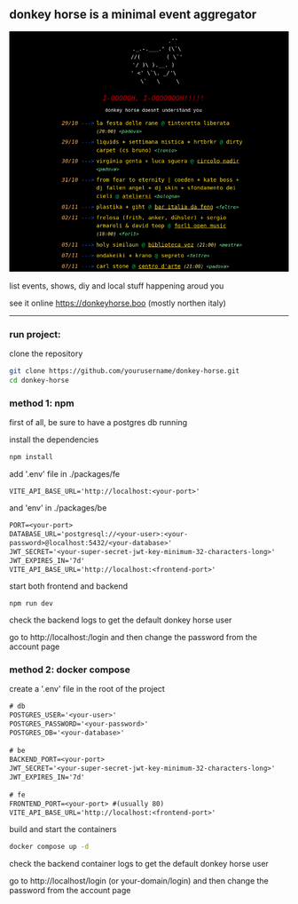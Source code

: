 ## donkey horse is a minimal event aggregator

![donkey horse homapage](assets/donkeyhorse-hompage.png)

list events, shows, diy and local stuff happening aroud you

see it online https://donkeyhorse.boo (mostly northen italy)

---

### run project:

clone the repository

```bash
git clone https://github.com/yourusername/donkey-horse.git
cd donkey-horse
```

### method 1: npm

first of all, be sure to have a postgres db running

install the dependencies

```bash
npm install
```

add '.env' file in ./packages/fe

```
VITE_API_BASE_URL='http://localhost:<your-port>'
```

and 'env' in ./packages/be

```
PORT=<your-port>
DATABASE_URL='postgresql://<your-user>:<your-password>@localhost:5432/<your-database>'
JWT_SECRET='<your-super-secret-jwt-key-minimum-32-characters-long>'
JWT_EXPIRES_IN='7d'
VITE_API_BASE_URL='http://localhost:<frontend-port>'
```

start both frontend and backend

```
npm run dev
```

check the backend logs to get the default donkey horse user

go to http://localhost:<your-port>/login and then change the password from the account page

### method 2: docker compose

create a '.env' file in the root of the project

```
# db
POSTGRES_USER='<your-user>'
POSTGRES_PASSWORD='<your-password>'
POSTGRES_DB='<your-database>'

# be
BACKEND_PORT=<your-port>
JWT_SECRET='<your-super-secret-jwt-key-minimum-32-characters-long>'
JWT_EXPIRES_IN='7d'

# fe
FRONTEND_PORT=<your-port> #(usually 80)
VITE_API_BASE_URL='http://localhost:<frontend-port>'
```

build and start the containers

```bash
docker compose up -d
```

check the backend container logs to get the default donkey horse user

go to http://localhost/login (or your-domain/login) and then change the password from the account page
